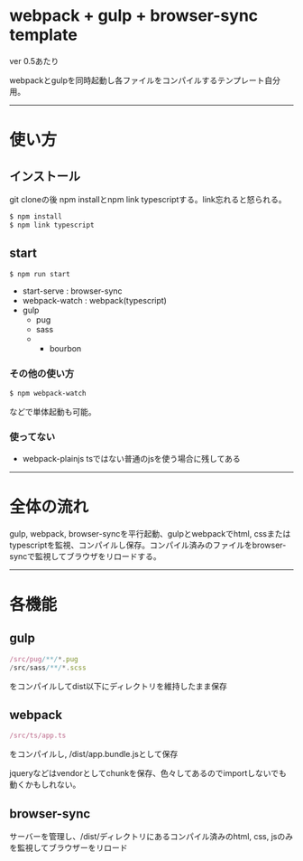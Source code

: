 # webpack + gulp + browser-sync template

ver 0.5あたり

webpackとgulpを同時起動し各ファイルをコンパイルするテンプレート自分用。

---

# 使い方


## インストール
git cloneの後 npm installとnpm link typescriptする。link忘れると怒られる。

```bash
$ npm install
$ npm link typescript
```

## start

```bash
$ npm run start
```
- start-serve : browser-sync
- webpack-watch : webpack(typescript)
- gulp
  - pug
  - sass
  - + bourbon

### その他の使い方
```bash
$ npm webpack-watch
```
などで単体起動も可能。

### 使ってない
- webpack-plainjs
  tsではない普通のjsを使う場合に残してある

---

# 全体の流れ

gulp, webpack, browser-syncを平行起動、gulpとwebpackでhtml, cssまたはtypescriptを監視、コンパイルし保存。コンパイル済みのファイルをbrowser-syncで監視してブラウザをリロードする。

---
# 各機能

## gulp

```js
/src/pug/**/*.pug
/src/sass/**/*.scss
```
をコンパイルしてdist以下にディレクトリを維持したまま保存

## webpack
```js
/src/ts/app.ts
```
をコンパイルし, /dist/app.bundle.jsとして保存

jqueryなどはvendorとしてchunkを保存、色々してあるのでimportしないでも動くかもしれない。

## browser-sync
サーバーを管理し、/dist/ディレクトリにあるコンパイル済みのhtml, css, jsのみを監視してブラウザーをリロード
